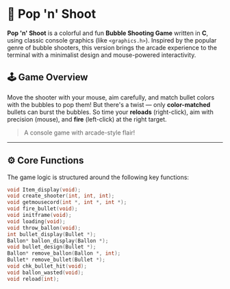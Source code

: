 # 🎯 Pop 'n' Shoot

**Pop 'n' Shoot** is a colorful and fun **Bubble Shooting Game** written in **C**, using classic console graphics (like `<graphics.h>`). Inspired by the popular genre of bubble shooters, this version brings the arcade experience to the terminal with a minimalist design and mouse-powered interactivity.

## 🕹️ Game Overview

Move the shooter with your mouse, aim carefully, and match bullet colors with the bubbles to pop them! But there's a twist — only **color-matched** bullets can burst the bubbles. So time your **reloads** (right-click), aim with precision (mouse), and **fire** (left-click) at the right target.

> A console game with arcade-style flair!

---

## ⚙️ Core Functions

The game logic is structured around the following key functions:

```c
void Item_display(void);
void create_shooter(int, int, int);
void getmousecord(int *, int *, int *);
void fire_bullet(void);
void initframe(void);
void loading(void);
void throw_ballon(void);
int bullet_display(Bullet *);
Ballon* ballon_display(Ballon *);
void bullet_design(Bullet *);
Ballon* remove_ballon(Ballon *, int);
Bullet* remove_bullet(Bullet *);
void chk_bullet_hit(void);
void ballon_wasted(void);
void reload(int);

